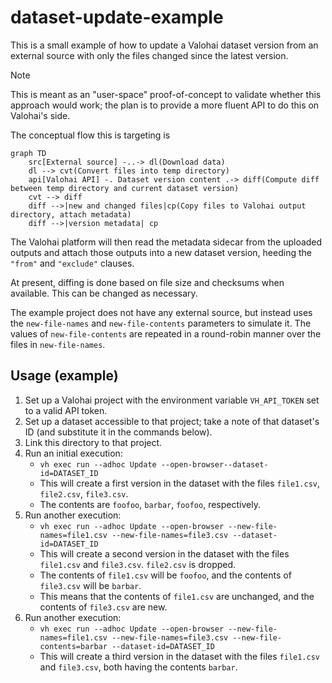 # dataset-update-example

This is a small example of how to update a Valohai dataset version
from an external source with only the files changed since the latest version.

> [!NOTE]
> This is meant as an "user-space" proof-of-concept to validate whether this approach
> would work; the plan is to provide a more fluent API to do this on Valohai's side.

The conceptual flow this is targeting is

```mermaid
graph TD
    src[External source] -..-> dl(Download data)
    dl --> cvt(Convert files into temp directory)
    api[Valohai API] -. Dataset version content .-> diff(Compute diff between temp directory and current dataset version)
    cvt --> diff
    diff -->|new and changed files|cp(Copy files to Valohai output directory, attach metadata)
    diff -->|version metadata| cp
```

The Valohai platform will then read the metadata sidecar from the uploaded outputs and
attach those outputs into a new dataset version, heeding the `"from"` and `"exclude"` clauses.

At present, diffing is done based on file size and checksums when available.
This can be changed as necessary.

The example project does not have any external source,
but instead uses the `new-file-names` and `new-file-contents`
parameters to simulate it. The values of `new-file-contents` are repeated in a round-robin
manner over the files in `new-file-names`.

## Usage (example)

1. Set up a Valohai project with the environment variable `VH_API_TOKEN` set to a valid API token.
2. Set up a dataset accessible to that project; take a note of that dataset's ID (and substitute it in the commands below).
3. Link this directory to that project.
4. Run an initial execution:
   - `vh exec run --adhoc Update --open-browser--dataset-id=DATASET_ID`
   - This will create a first version in the dataset with the files `file1.csv`, `file2.csv`, `file3.csv`.
   - The contents are `foofoo`, `barbar`, `foofoo`, respectively.
5. Run another execution:
   - `vh exec run --adhoc Update --open-browser --new-file-names=file1.csv --new-file-names=file3.csv --dataset-id=DATASET_ID`
   - This will create a second version in the dataset with the files `file1.csv` and `file3.csv`. `file2.csv` is dropped.
   - The contents of `file1.csv` will be `foofoo`, and the contents of `file3.csv` will be `barbar`.
   - This means that the contents of `file1.csv` are unchanged, and the contents of `file3.csv` are new.
6. Run another execution:
   - `vh exec run --adhoc Update --open-browser --new-file-names=file1.csv --new-file-names=file3.csv --new-file-contents=barbar --dataset-id=DATASET_ID`
   - This will create a third version in the dataset with the files `file1.csv` and `file3.csv`, both having the contents `barbar`.
